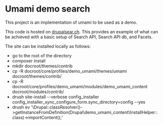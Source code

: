 # Umami demo search

This project is an implementation of umami to be used as a demo.

This code is hosted on [drupalsear.ch](http://drupalsear.ch). This provides an example of what can be achieved with a basic setup of Search API, Search API db, and Facets.

The site can be installed locally as follows:

* go to the root of the directory
* composer install
* mkdir docroot/themes/contrib
* cp -R docroot/core/profiles/demo_umami/themes/umami docroot/themes/contrib/
* cp -R docroot/core/profiles/demo_umami/modules/demo_umami_content docroot/modules/contrib/
* drush site-install --verbose config_installer config_installer_sync_configure_form.sync_directory=config --yes
* drush ev '\Drupal::classResolver()->getInstanceFromDefinition(Drupal\demo_umami_content\InstallHelper::class)->importContent();'
